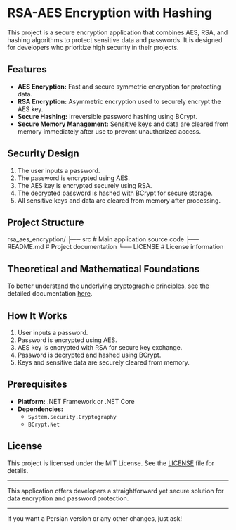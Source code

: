 # RSA-AES Encryption with Hashing

This project is a secure encryption application that combines AES, RSA, and hashing algorithms to protect sensitive data and passwords. It is designed for developers who prioritize high security in their projects.

## Features

- **AES Encryption:** Fast and secure symmetric encryption for protecting data.
- **RSA Encryption:** Asymmetric encryption used to securely encrypt the AES key.
- **Secure Hashing:** Irreversible password hashing using BCrypt.
- **Secure Memory Management:** Sensitive keys and data are cleared from memory immediately after use to prevent unauthorized access.

## Security Design

1. The user inputs a password.  
2. The password is encrypted using AES.  
3. The AES key is encrypted securely using RSA.  
4. The decrypted password is hashed with BCrypt for secure storage.  
5. All sensitive keys and data are cleared from memory after processing.

## Project Structure


rsa_aes_encryption/
├── src # Main application source code
├── README.md # Project documentation
└── LICENSE # License information

## Theoretical and Mathematical Foundations

To better understand the underlying cryptographic principles, see the detailed documentation [here](https://github.com/Asma-Jamshidian2007/Cryptex/blob/main/src/Theoretical%20and%20Mathematical%20Foundations.md).

## How It Works

1. User inputs a password.  
2. Password is encrypted using AES.  
3. AES key is encrypted with RSA for secure key exchange.  
4. Password is decrypted and hashed using BCrypt.  
5. Keys and sensitive data are securely cleared from memory.

## Prerequisites

- **Platform:** .NET Framework or .NET Core  
- **Dependencies:**  
  - `System.Security.Cryptography`  
  - `BCrypt.Net`  

## License

This project is licensed under the MIT License. See the [LICENSE](LICENSE) file for details.

---

This application offers developers a straightforward yet secure solution for data encryption and password protection.

---

If you want a Persian version or any other changes, just ask!
